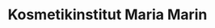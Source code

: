 ---
title: "Kosmetikinstitut Maria Marin"
url: /grevenbroich/kosmetikinstitut-maria-marin/
shop: Kosmetik
---